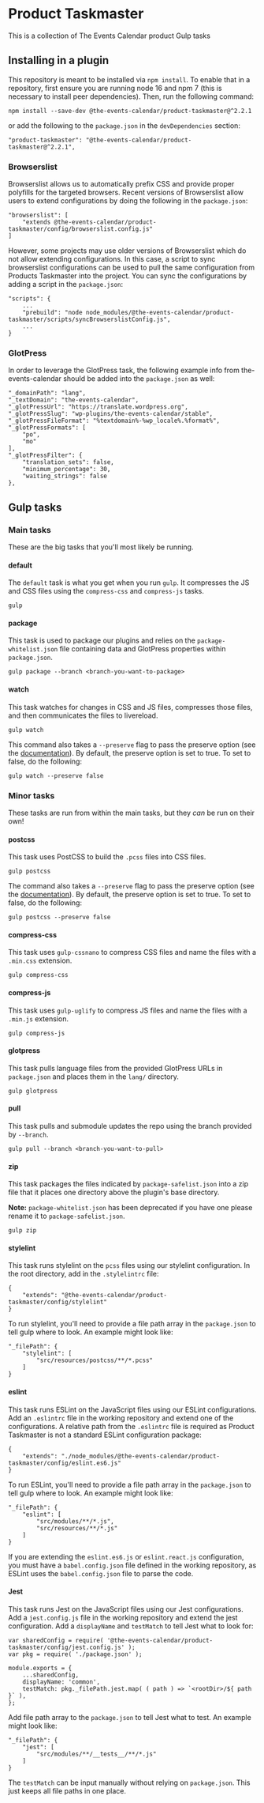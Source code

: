 # Product Taskmaster

This is a collection of The Events Calendar product Gulp tasks

## Installing in a plugin

This repository is meant to be installed via `npm install`. To enable
that in a repository, first ensure you are running node 16 and npm 7
(this is necessary to install peer dependencies). Then, run the
following command:

```
npm install --save-dev @the-events-calendar/product-taskmaster@^2.2.1
```

or add the following to the `package.json` in the `devDependencies` section:

```
"product-taskmaster": "@the-events-calendar/product-taskmaster@^2.2.1",
```

### Browserslist

Browserslist allows us to automatically prefix CSS and provide proper polyfills for the
targeted browsers. Recent versions of Browserslist allow users to extend configurations
by doing the following in the `package.json`:

```
"browserslist": [
	"extends @the-events-calendar/product-taskmaster/config/browserslist.config.js"
]
```

However, some projects may use older versions of Browserslist which do not allow extending
configurations. In this case, a script to sync browserslist configurations can be used to
pull the same configuration from Products Taskmaster into the project. You can sync the
configurations by adding a script in the `package.json`:

```
"scripts": {
	...
	"prebuild": "node node_modules/@the-events-calendar/product-taskmaster/scripts/syncBrowserslistConfig.js",
	...
}
```

### GlotPress

In order to leverage the GlotPress task, the following example info from the-events-calendar
should be added into the `package.json` as well:

```
"_domainPath": "lang",
"_textDomain": "the-events-calendar",
"_glotPressUrl": "https://translate.wordpress.org",
"_glotPressSlug": "wp-plugins/the-events-calendar/stable",
"_glotPressFileFormat": "%textdomain%-%wp_locale%.%format%",
"_glotPressFormats": [
	"po",
	"mo"
],
"_glotPressFilter": {
	"translation_sets": false,
	"minimum_percentage": 30,
	"waiting_strings": false
},
```

## Gulp tasks

### Main tasks

These are the big tasks that you'll most likely be running.

#### default

The `default` task is what you get when you run `gulp`. It compresses
the JS and CSS files using the `compress-css` and `compress-js` tasks.

```
gulp
```

#### package

This task is used to package our plugins and relies on the
`package-whitelist.json` file containing data and GlotPress properties
within `package.json`.

```
gulp package --branch <branch-you-want-to-package>
```

#### watch

This task watches for changes in CSS and JS files, compresses those
files, and then communicates the files to livereload.

```
gulp watch
```

This command also takes a `--preserve` flag to pass the preserve option
(see the [documentation](https://github.com/csstools/postcss-preset-env#preserve)).
By default, the preserve option is set to true. To set to false, do the following:

```
gulp watch --preserve false
```

### Minor tasks

These tasks are run from within the main tasks, but they _can_ be run on
their own!

#### postcss

This task uses PostCSS to build the `.pcss` files into CSS files.

```
gulp postcss
```

The command also takes a `--preserve` flag to pass the preserve option
(see the [documentation](https://github.com/csstools/postcss-preset-env#preserve)).
By default, the preserve option is set to true. To set to false, do the following:

```
gulp postcss --preserve false
```

#### compress-css

This task uses `gulp-cssnano` to compress CSS files and name the files
with a `.min.css` extension.

```
gulp compress-css
```

#### compress-js

This task uses `gulp-uglify` to compress JS files and name the files
with a `.min.js` extension.

```
gulp compress-js
```

#### glotpress

This task pulls language files from the provided GlotPress URLs in `package.json` and places them in
the `lang/` directory.

```
gulp glotpress
```

#### pull

This task pulls and submodule updates the repo using the branch provided by `--branch`.

```
gulp pull --branch <branch-you-want-to-pull>
```

#### zip

This task packages the files indicated by `package-safelist.json` into
a zip file that it places one directory above the plugin's base
directory.

**Note:**  `package-whitelist.json` has been deprecated if you have one please rename it to `package-safelist.json`.


```
gulp zip
```

#### stylelint

This task runs stylelint on the `pcss` files using our stylelint configuration. In the root directory,
add in the `.stylelintrc` file:

```
{
    "extends": "@the-events-calendar/product-taskmaster/config/stylelint"
}
```

To run stylelint, you'll need to provide a file path array in the `package.json` to tell gulp where to look.
An example might look like:

```
"_filePath": {
	"stylelint": [
		"src/resources/postcss/**/*.pcss"
	]
}
```

#### eslint

This task runs ESLint on the JavaScript files using our ESLint configurations. Add an
`.eslintrc` file in the working repository and extend one of the configurations.
A relative path from the `.eslintrc` file is required as Product Taskmaster is not
a standard ESLint configuration package:

```
{
    "extends": "./node_modules/@the-events-calendar/product-taskmaster/config/eslint.es6.js"
}
```

To run ESLint, you'll need to provide a file path array in the `package.json` to tell gulp where to look.
An example might look like:

```
"_filePath": {
	"eslint": [
		"src/modules/**/*.js",
		"src/resources/**/*.js"
	]
}
```

If you are extending the `eslint.es6.js` or `eslint.react.js` configuration,
you must have a `babel.config.json` file defined in the working repository, as ESLint uses
the `babel.config.json` file to parse the code.

#### Jest

This task runs Jest on the JavaScript files using our Jest configurations. Add a
`jest.config.js` file in the working repository and extend the jest configuration.
Add a `displayName` and `testMatch` to tell Jest what to look for:

```
var sharedConfig = require( '@the-events-calendar/product-taskmaster/config/jest.config.js' );
var pkg = require( './package.json' );

module.exports = {
	...sharedConfig,
	displayName: 'common',
	testMatch: pkg._filePath.jest.map( ( path ) => `<rootDir>/${ path }` ),
};
```

Add file path array to the `package.json` to tell Jest what to test. An example might look like:

```
"_filePath": {
	"jest": [
		"src/modules/**/__tests__/**/*.js"
	]
}
```

The `testMatch` can be input manually without relying on `package.json`. This just keeps all
file paths in one place.
